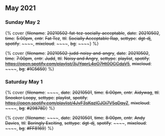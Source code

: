 ## May 2021

### Sunday May 2

{% cover {~~filename~~: ~~20210502-fat-tez-socially-acceptable~~, ~~date~~: ~~20210502~~, ~~time~~: ~~5:00pm~~, ~~cntr~~: ~~Fat Tez~~, ~~ttl~~: ~~Socially Acceptable Rap~~, ~~settype~~: ~~dgt-dj~~, ~~spotify~~: ~~~~, ~~mixcloud~~: ~~~~, ~~bg~~: ~~~~} %}

{% cover {~~filename~~: ~~20210502-judd-noisy-and-angry~~, ~~date~~: ~~20210502~~, ~~time~~: ~~7:00pm~~, ~~cntr~~: ~~Judd~~, ~~ttl~~: ~~Noisy and Angry~~, ~~settype~~: ~~playlist~~, ~~spotify~~: ~~https://open.spotify.com/playlist/3jJYqprL4oO7Ht0OGGdaV5~~, ~~mixcloud~~: ~~~~, ~~bg~~: ~~#1C5659~~} %}

### Saturday May 1

{% cover {~~filename~~: ~~~~, ~~date~~: ~~20210501~~, ~~time~~: ~~6:00pm~~, ~~cntr~~: ~~Aidywag~~, ~~ttl~~: ~~Snooker Loopy~~, ~~settype~~: ~~playlist~~, ~~spotify~~: ~~https://open.spotify.com/playlist/4JyF3sKqzlCJOi7V5qDqyZ~~, ~~mixcloud~~: ~~~~, ~~bg~~: ~~#29878D~~} %}

{% cover {~~filename~~: ~~~~, ~~date~~: ~~20210501~~, ~~time~~: ~~8:00pm~~, ~~cntr~~: ~~Andy Davies~~, ~~ttl~~: ~~Boringly Exciting~~, ~~settype~~: ~~dgt-dj~~, ~~spotify~~: ~~~~, ~~mixcloud~~: ~~~~, ~~bg~~: ~~#FF8169~~} %}

